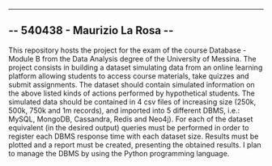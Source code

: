 -------------------------------
-- 540438 - Maurizio La Rosa --
-------------------------------

This repository hosts the project for the exam of the course Database - Module B from the Data Analysis degree of the University of Messina. The project consists in building a dataset simulating data from an online learning platform allowing students to access course materials, take quizzes and submit assignments. The dataset should contain simulated information on the above listed kinds of actions performed by hypothetical students.
The simulated data should be contained in 4 csv files of increasing size (250k, 500k, 750k and 1m records), and imported into 5 different DBMS, i.e.: MySQL, MongoDB, Cassandra, Redis and Neo4j).
For each of the dataset equivalent (in the desired output) queries must be performed in order to register each DBMS response time with each dataset size. Results must be plotted and a report must be created, presenting the obtained results.
I plan to manage the DBMS by using the Python programming language.

